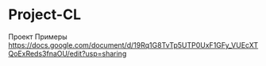 # Project-CL
Проект
Примеры 
https://docs.google.com/document/d/19Rq1G8TvTp5UTP0UxF1GFy_VUEcXTQoExReds3fnaOU/edit?usp=sharing
